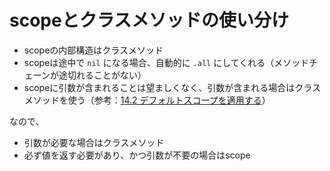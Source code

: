 # scopeとクラスメソッドの使い分け

- scopeの内部構造はクラスメソッド
- scopeは途中で `nil` になる場合、自動的に `.all` にしてくれる（メソッドチェーンが途切れることがない）
- scopeに引数が含まれることは望ましくなく、引数が含まれる場合はクラスメソッドを使う（参考：[14.2 デフォルトスコープを適用する](http://railsguides.jp/active_record_querying.html#%E3%83%87%E3%83%95%E3%82%A9%E3%83%AB%E3%83%88%E3%82%B9%E3%82%B3%E3%83%BC%E3%83%97%E3%82%92%E9%81%A9%E7%94%A8%E3%81%99%E3%82%8B)）

なので、

- 引数が必要な場合はクラスメソッド
- 必ず値を返す必要があり、かつ引数が不要の場合はscope
